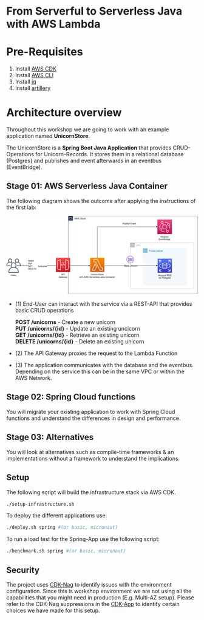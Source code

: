 # From Serverful to Serverless Java with AWS Lambda

# Pre-Requisites

1. Install [AWS CDK](https://docs.aws.amazon.com/cdk/latest/guide/getting_started.html)
2. Install [AWS CLI](https://docs.aws.amazon.com/cli/latest/userguide/getting-started-install.html)
3. Install [jq](https://stedolan.github.io/jq/download/)
4. Install [artillery](https://www.artillery.io/docs/guides/getting-started/installing-artillery)

# Architecture overview

Throughout this workshop we are going to work with an example application named **UnicornStore**.

The UnicornStore is a **Spring Boot Java Application** that provides CRUD-Operations for Unicorn-Records.
It stores them in a relational database (Postgres) and publishes and event afterwards in an eventbus (EventBridge).


## Stage 01: AWS Serverless Java Container
The following diagram shows the outcome after applying the instructions of the first lab:

![Unicorn Store Overview](../../resources/unicorn-store-overview.png)

- (1) End-User can interact with the service via a REST-API that provides basic CRUD operations

  **POST /unicorns**          - Create a new unicorn  
  **PUT /unicorns/{id}**     - Update an existing uncicorn   
  **GET /unicorns/{id}**      - Retrieve an existing unicorn  
  **DELETE /unicorns/{id}**   - Delete an existing unicorn

- (2) The API Gateway proxies the request to the Lambda Function

- (3) The application communicates with the database and the eventbus. Depending on the service this can be in the same VPC or within the AWS Network.


## Stage 02: Spring Cloud functions

You will migrate your existing application to work with Spring Cloud functions and understand the differences in design and performance.

## Stage 03: Alternatives

You will look at alternatives such as compile-time frameworks & an implementations without a framework to understand the implications.

## Setup

The following script will build the infrastructure stack via AWS CDK.

```bash
./setup-infrastructure.sh
```

To deploy the different applications use:

```bash
./deploy.sh spring #(or basic, micronaut)
```

To run a load test for the Spring-App use the following script:
```bash
./benchmark.sh spring #(or basic, micronaut)
```
## Security
The project uses [CDK-Nag](https://github.com/cdklabs/cdk-nag) to identify issues with the environment configuration. Since this is workshop environment we are
not using all the capabilities that you might need in production (E.g. Multi-AZ setup). Please refer to the CDK-Nag suppressions in the [CDK-App](infrastructure/cdk/src/main/java/com/unicorn/UnicornStoreApp.java) to identify certain choices
we have made for this setup.